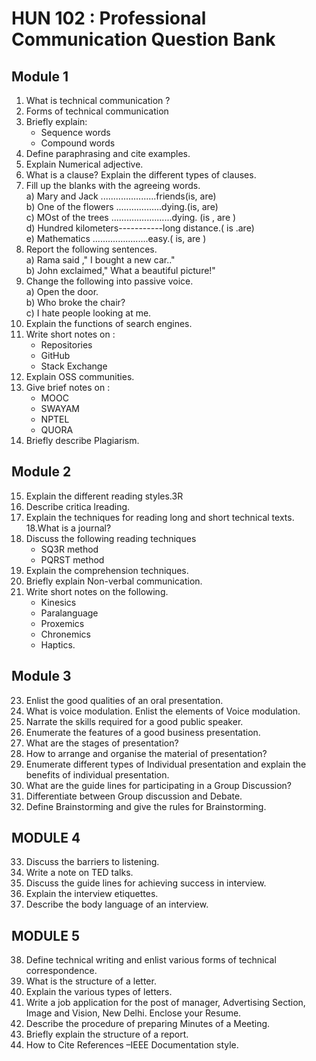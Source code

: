 # HUN 102 : Professional Communication Question Bank
  
## Module 1 
  
1. What is technical communication ?
2. Forms of technical communication
3. Briefly explain:   
    * Sequence words
    * Compound words
4. Define paraphrasing and cite examples.
5. Explain Numerical adjective.
6. What is a clause? Explain the different types of clauses.
7. Fill up the blanks with the agreeing words.  
   a) Mary and Jack ......................friends(is, are)  
   b) One of the flowers ..................dying.(is, are)  
   c) MOst of the trees ........................dying. (is , are )  
   d) Hundred kilometers-----------long distance.( is .are)   
   e) Mathematics ......................easy.( is, are )
8. Report the following sentences.  
   a) Rama said ," I bought  a new car.."  
   b) John exclaimed," What a beautiful picture!"
9. Change the following into passive voice.  
	a) Open the door.  
	b) Who broke the chair?  
	c) I hate people looking at me.
10. Explain the functions of search engines.
11. Write short notes on :
	* Repositories
	* GitHub
	* Stack Exchange
12. Explain OSS communities.
13. Give brief notes on :
	* MOOC
	* SWAYAM
	* NPTEL
	* QUORA
14. Briefly describe Plagiarism.

## Module 2

15. Explain the different reading styles.3R
16. Describe critica lreading.
17. Explain the techniques for reading long and short technical texts.
18.What is a journal?
19. Discuss the following reading techniques
	* SQ3R method
	* PQRST method
20. Explain the comprehension techniques.
21. Briefly explain Non-verbal communication.  
22. Write short notes on the following.
	* Kinesics
	* Paralanguage
	* Proxemics
	* Chronemics
	* Haptics.

## Module 3

23. Enlist the good qualities of an oral presentation.
24. What is voice modulation. Enlist the elements of Voice modulation.
25. Narrate the skills required for a good public speaker.
26. Enumerate the features of a good business presentation.
27. What are the stages of presentation?
28. How to arrange and organise the material of presentation?
29. Enumerate different types of Individual presentation and explain the benefits of individual presentation. 
30. What are the guide lines for participating in a Group Discussion?
31. Differentiate between Group discussion and Debate.
32. Define Brainstorming and give the rules for Brainstorming.

## MODULE 4

33. Discuss the barriers to listening.
34. Write a note on TED talks.
35. Discuss the guide lines for achieving success in interview.
36. Explain the interview etiquettes.
37. Describe the body language of an interview.

## MODULE 5

38. Define technical writing and enlist various forms of technical correspondence.
39. What is the structure of a letter.
40. Explain the various types of letters.
41. Write a job application for the post of manager, Advertising Section, Image and Vision, New Delhi. Enclose your Resume.
42. Describe the procedure of preparing Minutes of a Meeting.
43. Briefly explain the structure of a report.
45. How to Cite References –IEEE Documentation style.
 

